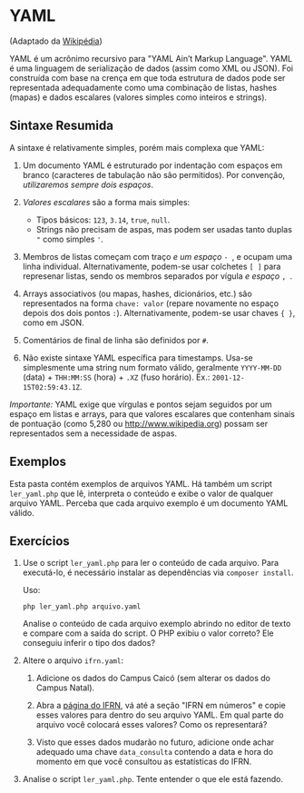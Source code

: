 # YAML
(Adaptado da [Wikipédia](https://pt.wikipedia.org/wiki/YAML))

YAML é um acrônimo recursivo para "YAML Ain’t Markup Language".
YAML é uma linguagem de serialização de dados (assim como XML ou JSON).
Foi construída com base na crença em que toda estrutura de dados pode ser
representada adequadamente como uma combinação de listas, hashes (mapas) e dados
escalares (valores simples como inteiros e strings).


## Sintaxe Resumida

A sintaxe é relativamente simples, porém mais complexa que YAML:
1. Um documento YAML é estruturado por indentação com espaços em branco
   (caracteres de tabulação não são permitidos).
   Por convenção, *utilizaremos sempre dois espaços*.
2. *Valores escalares* são a forma mais simples:
    - Tipos básicos: `123`, `3.14`, `true`, `null`.
    - Strings não precisam de aspas, mas podem ser usadas tanto duplas `"`
    como simples `'`.
3. Membros de listas começam com traço _e um espaço_ `- `, e ocupam uma linha
individual.
  Alternativamente, podem-se usar colchetes `[ ]` para represenar listas, sendo
  os membros separados por vígula _e espaço_ `, `.
4. Arrays associativos (ou mapas, hashes, dicionários, etc.) são representados
na forma `chave: valor` (repare novamente no espaço depois dos dois pontos `:`).
  Alternativamente, podem-se usar chaves `{ }`, como em JSON.
5. Comentários de final de linha são definidos por `#`.

6. Não existe sintaxe YAML específica para timestamps. 
Usa-se simplesmente uma string num formato válido, geralmente `YYYY-MM-DD` (data) + `THH:MM:SS` (hora) + `.XZ` (fuso horário). Ex.: `2001-12-15T02:59:43.1Z`.

*Importante:* YAML exige que vírgulas e pontos sejam seguidos por um espaço em
listas e arrays, para que valores escalares que contenham sinais de pontuação
(como 5,280 ou http://www.wikipedia.org) possam ser representados sem a
necessidade de aspas.


## Exemplos
Esta pasta contém exemplos de arquivos YAML.
Há também um script `ler_yaml.php` que lê, interpreta o conteúdo e exibe o
valor de qualquer arquivo YAML.
Perceba que cada arquivo exemplo é um documento YAML válido.


## Exercícios
1. Use o script `ler_yaml.php` para ler o conteúdo de cada arquivo. Para
executá-lo, é necessário instalar as dependências via `composer install`.

    Uso:
    ```
    php ler_yaml.php arquivo.yaml
    ```

    Analise o conteúdo de cada arquivo exemplo abrindo no editor de texto e
    compare com a saída do script.
    O PHP exibiu o valor correto? Ele conseguiu inferir o tipo dos dados?

2. Altere o arquivo `ifrn.yaml`:
    1. Adicione os dados do Campus Caicó (sem alterar os dados do Campus Natal).

    2. Abra a [página do IFRN](https://portal.ifrn.edu.br/), vá até a seção
    "IFRN em números" e copie esses valores para dentro do seu arquivo YAML.
    Em qual parte do arquivo você colocará esses valores? Como os representará?

    3. Visto que esses dados mudarão no futuro, adicione onde achar adequado uma
    chave `data_consulta` contendo a data e hora do momento em que você
    consultou as estatísticas do IFRN.

3. Analise o script `ler_yaml.php`.
Tente entender o que ele está fazendo.
